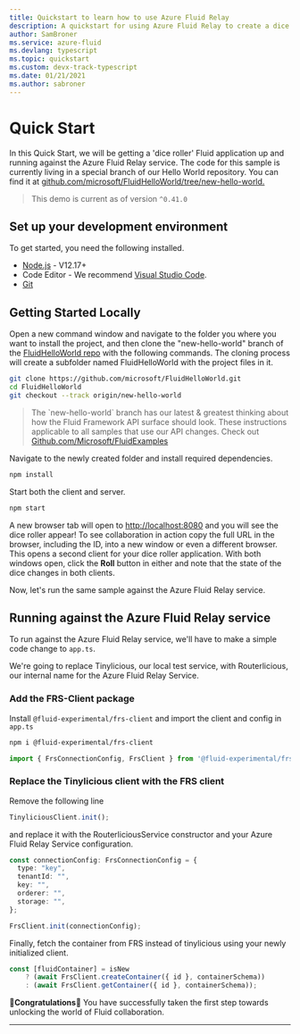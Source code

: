 ```yaml
---
title: Quickstart to learn how to use Azure Fluid Relay
description: A quickstart for using Azure Fluid Relay to create a dice roller
author: SamBroner
ms.service: azure-fluid
ms.devlang: typescript
ms.topic: quickstart
ms.custom: devx-track-typescript
ms.date: 01/21/2021
ms.author: sabroner 
---
```


# Quick Start

In this Quick Start, we will be getting a 'dice roller' Fluid application up and running against the Azure Fluid Relay service. The code for this sample is currently living in a special branch of our Hello World repository. You can find it at [github.com/microsoft/FluidHelloWorld/tree/new-hello-world.](https://github.com/microsoft/FluidHelloWorld/tree/new-hello-world)

> This demo is current as of version ```^0.41.0```

## Set up your development environment

To get started, you need the following installed.

- [Node.js](https://nodejs.org/en/download) -  V12.17+
- Code Editor - We recommend [Visual Studio Code](https://code.visualstudio.com/).
- [Git](https://git-scm.com/downloads)

## Getting Started Locally

Open a new command window and navigate to the folder you where you want to install the project, and then clone the "new-hello-world"
branch of the [FluidHelloWorld repo](https://github.com/microsoft/FluidHelloWorld/tree/new-hello-world) with the following commands. 
The cloning process will create a subfolder named FluidHelloWorld with the project files in it.

```bash 
git clone https://github.com/microsoft/FluidHelloWorld.git
cd FluidHelloWorld
git checkout --track origin/new-hello-world
```

<blockquote>
The `new-hello-world` branch has our latest & greatest thinking about how the Fluid Framework API surface should look. These instructions applicable to all samples that use our API changes. Check out <a href="https://github.com/microsoft/FluidExamples">Github.com/Microsoft/FluidExamples</a>
</blockquote>

Navigate to the newly created folder and install required dependencies.

```bash
npm install
```

Start both the client and server.

```bash
npm start
```

A new browser tab will open to <http://localhost:8080> and you will see the dice roller appear! To see collaboration in
action copy the full URL in the browser, including the ID, into a new window or even a different browser. This opens a
second client for your dice roller application. With both windows open, click the **Roll** button in either and note
that the state of the dice changes in both clients.

Now, let's run the same sample against the Azure Fluid Relay service.

## Running against the Azure Fluid Relay service

To run against the Azure Fluid Relay service, we'll have to make a simple code change to ```app.ts```.

We're going to replace Tinylicious, our local test service, with Routerlicious, our internal name for the Azure Fluid Relay Service.

### Add the FRS-Client package
Install ```@fluid-experimental/frs-client``` and import the client and config in ```app.ts```

```sh
npm i @fluid-experimental/frs-client
```

```typescript
import { FrsConnectionConfig, FrsClient } from '@fluid-experimental/frs-client';
```

### Replace the Tinylicious client with the FRS client

Remove the following line
```typescript
TinyliciousClient.init();
```

and replace it with the RouterliciousService constructor and your Azure Fluid Relay Service configuration.

```typescript
const connectionConfig: FrsConnectionConfig = {
  type: "key",
  tenantId: "",
  key: "",
  orderer: "",
  storage: "",
};

FrsClient.init(connectionConfig);
```

Finally, fetch the container from FRS instead of tinylicious using your newly initialized client.

```typescript
const [fluidContainer] = isNew
    ? (await FrsClient.createContainer({ id }, containerSchema))
    : (await FrsClient.getContainer({ id }, containerSchema));
```

🥳**Congratulations**🎉 You have successfully taken the first step towards unlocking the world of Fluid collaboration.

----
